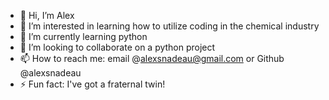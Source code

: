 - 👋 Hi, I’m Alex
- 👀 I’m interested in learning how to utilize coding in the chemical industry
- 🌱 I’m currently learning python
- 💞️ I’m looking to collaborate on a python project
- 📫 How to reach me: email @alexsnadeau@gmail.com or Github @alexsnadeau
- ⚡ Fun fact: I've got a fraternal twin!

<!---
alexsnadeau/alexsnadeau is a ✨ special ✨ repository because its `README.md` (this file) appears on your GitHub profile.
You can click the Preview link to take a look at your changes.
--->
